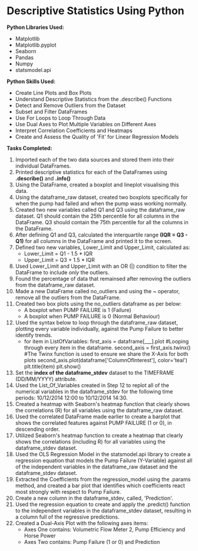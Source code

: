 # Descriptive Statistics Using Python 

**Python Libraries Used:**
- Matplotlib
- Matplotlib.pyplot
- Seaborn
- Pandas
- Numpy
- statsmodel.api

**Python Skills Used:**
- Create Line Plots and Box Plots 
- Understand Descriptive Statistics from the .describe() Functions
- Detect and Remove Outliers from the Dataset
- Subset and Filter DataFrames 
- Use For Loops to Loop Through Data
- Use Dual Axes to Plot Multiple Variables on Different Axes 
- Interpret Correlation Coefficients and Heatmaps
- Create and Assess the Quality of 'Fit' for Linear Regression Models 

**Tasks Completed:**

1. Imported each of the two data sources and stored them into their individual DataFrames. 
2. Printed descriptive statistics for each of the DataFrames using **.describe()** and **.info()**
3. Using the DataFrame, created a boxplot  and lineplot visualising this data.
4. Using the dataframe_raw dataset, created two boxplots specifically for when the pump had failed and when the pump wass working normally. 
5. Created two new variables called Q1 and Q3 using the dataframe_raw dataset. Q1 should contain the 25th percentile for all columns in the DataFrame. Q3 should contain the 75th percentile  for all the columns in the DataFrame.
6. After defining Q1 and Q3, calculated the interquartile range **(IQR = Q3 - Q1)** for all columns in the DataFrame and printed it to the screen.
7. Defined two new variables, Lower_Limit and Upper_Limit, calculated as:
     -  Lower_Limit = Q1 - 1.5 * IQR </li>
     -  Upper_Limit = Q3 + 1.5 * IQR </li> 
8. Used Lower_Limit and Upper_Limit with an OR (|) condition to filter the DataFrame to include *only* the outliers.
9. Found the percentage of data that remainsed after removing the outliers from the dataframe_raw dataset.
10. Made a new DataFrame called no_outliers and using the ~ operator, remove all the outliers from the DataFrame.
11. Created two box plots using the no_outliers dataframe as per below:
     - A boxplot when PUMP FAILURE is 1 (Failure)
     - A boxplot when PUMP FAILURE is 0 (Normal Behaviour)
12. Used the syntax below to loop through the dataframe_raw dataset, plotting every variable individually, against the Pump Failure to better identify trends.
      - for item in ListOfVariables:
        first_axis = dataframe[___].plot #Looping through every item in the dataframe.
        second_axis = first_axis.twinx() #The Twinx function is used to ensure we share the X-Axis for both plots
        second_axis.plot(dataframe['ColumnOfInterest'], color='teal')
        plt.title(item)
        plt.show()
13. Set the **index of the dataframe_stdev** dataset to the TIMEFRAME (DD/MM/YYYY) attribute.
14. Used the List_Of_Variables created in Step 12 to replot all of the numerical variables in the dataframe_stdev for the following time periods:
     10/12/2014 12:00 to 10/12/2014 14:30.
15. Created a heatmap with Seaborn's heatmap function that clearly shows the correlations (R) for all variables using the dataframe_raw dataset.
16. Used the correlated DataFrame made earlier to create a barplot that shows the correlated features against PUMP FAILURE (1 or 0), in descending order.
17. Utilized Seaborn's heatmap function to create a heatmap that clearly shows the correlations (including R) for all variables using the dataframe_stdev dataset.
18. Used the OLS Regression Model in the statsmodel.api library to create a regression equation that models the Pump Failure (Y-Variable) against all of the independent variables in the dataframe_raw dataset and the dataframe_stdev dataset.
19. Extracted the Coefficients from the regression_model using the .params method, and created a bar plot that identifies which coefficients react most strongly with respect to Pump Failure.
20. Create a new column in the dataframe_stdev, called, 'Prediction'. 
21. Used the regression equation to create and apply the .predict() function to the independent variables in the dataframe_stdev dataset, resulting in a column full of the regressive predictions.
22. Created a Dual-Axis Plot with the following axes items:
     - Axes One contains: Volumetric Flow Meter 2, Pump Efficiency and Horse Power 
     - Axes Two contains: Pump Failure (1 or 0) and Prediction

